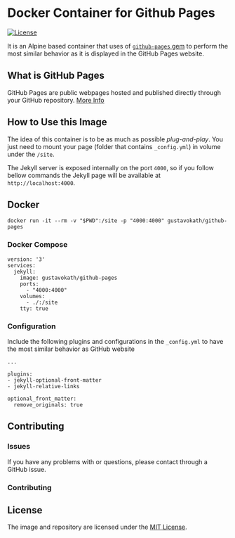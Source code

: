 # Docker Container for Github Pages

[![License](http://img.shields.io/:license-mit-blue.svg?style=flat-square)](http://badges.mit-license.org)

It is an Alpine based container that uses of [`github-pages` gem](https://github.com/github/pages-gem) to perform the most similar behavior as it is displayed in the GitHub Pages website.

## What is GitHub Pages

GitHub Pages are public webpages hosted and published directly through your GitHub repository. [More Info](https://pages.github.com/)

## How to Use this Image

The idea of this container is to be as much as possible *plug-and-play*. You just need to mount your page (folder that contains `_config.yml`) in volume under the `/site`.

The Jekyll server is exposed internally on the port `4000`, so if you follow bellow commands the Jekyll page will be available at `http://localhost:4000`.

## Docker

```(sh)
docker run -it --rm -v "$PWD":/site -p "4000:4000" gustavokath/github-pages
```

### Docker Compose

```(yml)
version: '3'
services:
  jekyll:
    image: gustavokath/github-pages
    ports:
      - "4000:4000"
    volumes:
      - ./:/site
    tty: true
```

### Configuration

Include the following plugins and configurations in the `_config.yml` to have the most similar behavior as GitHub website

```(yml)
...

plugins:
- jekyll-optional-front-matter
- jekyll-relative-links

optional_front_matter:
  remove_originals: true
```

## Contributing

### Issues

If you have any problems with or questions, please contact through a GitHub issue.

### Contributing



## License

The image and repository are licensed under the [MIT License](./LICENSE).
